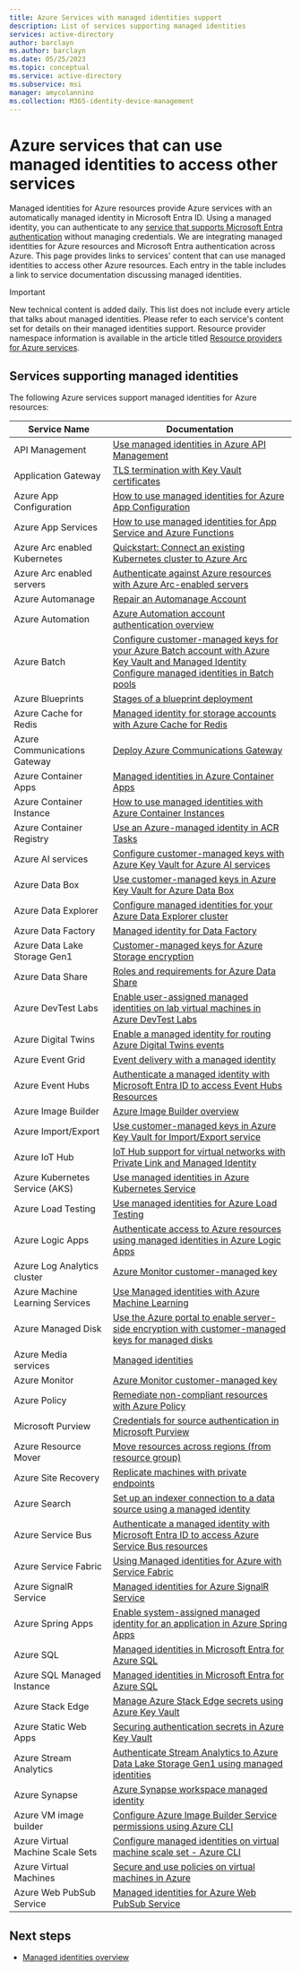 ```yaml
---
title: Azure Services with managed identities support
description: List of services supporting managed identities
services: active-directory
author: barclayn
ms.author: barclayn
ms.date: 05/25/2023
ms.topic: conceptual
ms.service: active-directory
ms.subservice: msi
manager: amycolannino
ms.collection: M365-identity-device-management
---
```


# Azure services that can use managed identities to access other services

Managed identities for Azure resources provide Azure services with an automatically managed identity in Microsoft Entra ID. Using a managed identity, you can authenticate to any [service that supports Microsoft Entra authentication](./services-id-authentication-support.md) without managing credentials. We are integrating managed identities for Azure resources and Microsoft Entra authentication across Azure. This page provides links to services' content that can use managed identities to access other Azure resources. Each entry in the table includes a link to service documentation discussing managed identities.

>[!IMPORTANT]
> New technical content is added daily. This list does not include every article that talks about managed identities. Please refer to each service's content set for details on their managed identities support. Resource provider namespace information is available in the article titled [Resource providers for Azure services](/azure/azure-resource-manager/management/azure-services-resource-providers).

## Services supporting managed identities

The following Azure services support managed identities for Azure resources:


| Service Name                    |  Documentation                                                                                                                                                                                |
|---------------------------------|----------------------------------------------------------------------------------------------------------------------------------------------------------------------------------------------|
| API Management                  | [Use managed identities in Azure API Management](/azure/api-management/api-management-howto-use-managed-service-identity)                                                                                            |
| Application Gateway             | [TLS termination with Key Vault certificates](/azure/application-gateway/key-vault-certs)                                                                                                             |
| Azure App Configuration         | [How to use managed identities for Azure App Configuration](/azure/azure-app-configuration/overview-managed-identity)                                                                                                           |
| Azure App Services              | [How to use managed identities for App Service and Azure Functions](/azure/app-service/overview-managed-identity)    |
| Azure Arc enabled Kubernetes    | [Quickstart: Connect an existing Kubernetes cluster to Azure Arc](/azure/azure-arc/kubernetes/quickstart-connect-cluster)                                                                                                   |
| Azure Arc enabled servers       | [Authenticate against Azure resources with Azure Arc-enabled servers](/azure/azure-arc/servers/managed-identity-authentication)                                                                                                 |
| Azure Automanage                | [Repair an Automanage Account](/azure/automanage/repair-automanage-account)                                                                     |
| Azure Automation                | [Azure Automation account authentication overview](/azure/automation/automation-security-overview#managed-identities)                                       |
| Azure Batch                     | [Configure customer-managed keys for your Azure Batch account with Azure Key Vault and Managed Identity](/azure/batch/batch-customer-managed-key)  </BR> [Configure managed identities in Batch pools](/azure/batch/managed-identity-pools)          |
| Azure Blueprints                | [Stages of a blueprint deployment](/azure/governance/blueprints/concepts/deployment-stages)                              |
| Azure Cache for Redis           | [Managed identity for storage accounts with Azure Cache for Redis](/azure/azure-cache-for-redis/cache-managed-identity) |
| Azure Communications Gateway    | [Deploy Azure Communications Gateway](/azure/communications-gateway/deploy) |
| Azure Container Apps            | [Managed identities in Azure Container Apps](/azure/container-apps/managed-identity) |
| Azure Container Instance        | [How to use managed identities with Azure Container Instances](/azure/container-instances/container-instances-managed-identity)                                                                                          |
| Azure Container Registry        | [Use an Azure-managed identity in ACR Tasks](/azure/container-registry/container-registry-tasks-authentication-managed-identity)                                                                       |
| Azure AI services        | [Configure customer-managed keys with Azure Key Vault for Azure AI services](/azure/ai-services/encryption/cognitive-services-encryption-keys-portal)                                                                          |
| Azure Data Box                  | [Use customer-managed keys in Azure Key Vault for Azure Data Box](/azure/databox/data-box-customer-managed-encryption-key-portal)                                                                                             |
| Azure Data Explorer             | [Configure managed identities for your Azure Data Explorer cluster](/azure/data-explorer/configure-managed-identities-cluster?tabs=portal)                                                                                                     |
| Azure Data Factory              | [Managed identity for Data Factory](/azure/data-factory/data-factory-service-identity)                                                                                                           |
| Azure Data Lake Storage Gen1    | [Customer-managed keys for Azure Storage encryption](/azure/storage/common/customer-managed-keys-overview)                                                                                                  |
| Azure Data Share                | [Roles and requirements for Azure Data Share](/azure/data-share/concepts-roles-permissions)   |
| Azure DevTest Labs             | [Enable user-assigned managed identities on lab virtual machines in Azure DevTest Labs](/azure/devtest-labs/enable-managed-identities-lab-vms) |
| Azure Digital Twins             | [Enable a managed identity for routing Azure Digital Twins events](../develop/configure-app-multi-instancing.md)                                                                                            |
| Azure Event Grid                | [Event delivery with a managed identity](/azure/event-grid/managed-service-identity)
| Azure Event Hubs                | [Authenticate a managed identity with Microsoft Entra ID to access Event Hubs Resources](/azure/event-hubs/authenticate-managed-identity)
| Azure Image Builder             | [Azure Image Builder overview](/azure/virtual-machines/image-builder-overview#permissions)                                                                                                    |
| Azure Import/Export             | [Use customer-managed keys in Azure Key Vault for Import/Export service](/azure/import-export/storage-import-export-encryption-key-portal)
| Azure IoT Hub                   | [IoT Hub support for virtual networks with Private Link and Managed Identity](/azure/iot-hub/virtual-network-support)                                                                               |
| Azure Kubernetes Service (AKS)  | [Use managed identities in Azure Kubernetes Service](/azure/aks/use-managed-identity)                                                                                                                           |
| Azure Load Testing                | [Use managed identities for Azure Load Testing](/azure/load-testing/how-to-use-a-managed-identity)  |
| Azure Logic Apps                | [Authenticate access to Azure resources using managed identities in Azure Logic Apps](/azure/logic-apps/create-managed-service-identity)                                                                                                       |
| Azure Log Analytics cluster     | [Azure Monitor customer-managed key](/azure/azure-monitor/logs/customer-managed-keys)
| Azure Machine Learning Services | [Use Managed identities with Azure Machine Learning](../develop/configure-app-multi-instancing.md?tabs=python)                                                                                         |
| Azure Managed Disk              | [Use the Azure portal to enable server-side encryption with customer-managed keys for managed disks](/azure/virtual-machines/disks-enable-customer-managed-keys-portal)                                                                                        |
| Azure Media services            | [Managed identities](/azure/media-services/latest/concept-managed-identities) |
| Azure Monitor                   | [Azure Monitor customer-managed key](/azure/azure-monitor/logs/customer-managed-keys?tabs=portal)                                                                                              |
| Azure Policy                    | [Remediate non-compliant resources with Azure Policy](/azure/governance/policy/how-to/remediate-resources)      |
| Microsoft Purview                   | [Credentials for source authentication in Microsoft Purview](../develop/configure-app-multi-instancing.md)                                                                                                                          |
| Azure Resource Mover            | [Move resources across regions (from resource group)](/azure/resource-mover/move-region-within-resource-group)
| Azure Site Recovery             | [Replicate machines with private endpoints](/azure/site-recovery/azure-to-azure-how-to-enable-replication-private-endpoints#enable-the-managed-identity-for-the-vault)                                  |
| Azure Search                    | [Set up an indexer connection to a data source using a managed identity](/azure/search/search-howto-managed-identities-data-sources)                                                                                            |
| Azure Service Bus               | [Authenticate a managed identity with Microsoft Entra ID to access Azure Service Bus resources](/azure/service-bus-messaging/service-bus-managed-service-identity)                                                                                                        |
| Azure Service Fabric            | [Using Managed identities for Azure with Service Fabric](/azure/service-fabric/concepts-managed-identity)                                                                                                        |
| Azure SignalR Service           | [Managed identities for Azure SignalR Service](/azure/azure-signalr/howto-use-managed-identity)                                                                                                     |
| Azure Spring Apps               | [Enable system-assigned managed identity for an application in Azure Spring Apps](/azure/spring-apps/how-to-enable-system-assigned-managed-identity) |
| Azure SQL                       | [Managed identities in Microsoft Entra for Azure SQL](/azure/azure-sql/database/authentication-azure-ad-user-assigned-managed-identity)                                                                                     |
| Azure SQL Managed Instance      | [Managed identities in Microsoft Entra for Azure SQL](/azure/azure-sql/database/authentication-azure-ad-user-assigned-managed-identity)                                                                                       |
| Azure Stack Edge                | [Manage Azure Stack Edge secrets using Azure Key Vault](/azure/databox-online/azure-stack-edge-gpu-activation-key-vault#recover-managed-identity-access)
| Azure Static Web Apps           | [Securing authentication secrets in Azure Key Vault](/azure/static-web-apps/key-vault-secrets)
| Azure Stream Analytics          | [Authenticate Stream Analytics to Azure Data Lake Storage Gen1 using managed identities](/azure/stream-analytics/stream-analytics-managed-identities-adls)                                                                                         |
| Azure Synapse                   | [Azure Synapse workspace managed identity](../develop/configure-app-multi-instancing.md)                                                                                         |
| Azure VM image builder          | [Configure Azure Image Builder Service permissions using Azure CLI](/azure/virtual-machines/linux/image-builder-permissions-cli#using-managed-identity-for-azure-storage-access)|
| Azure Virtual Machine Scale Sets      | [Configure managed identities on virtual machine scale set - Azure CLI](qs-configure-cli-windows-vmss.md)                                                                  |
| Azure Virtual Machines                | [Secure and use policies on virtual machines in Azure](../develop/configure-app-multi-instancing.md#managed-identities-for-azure-resources)                                                                  |
| Azure Web PubSub Service           | [Managed identities for Azure Web PubSub Service](/azure/azure-web-pubsub/howto-use-managed-identity)     |

## Next steps

- [Managed identities overview](Overview.md)

